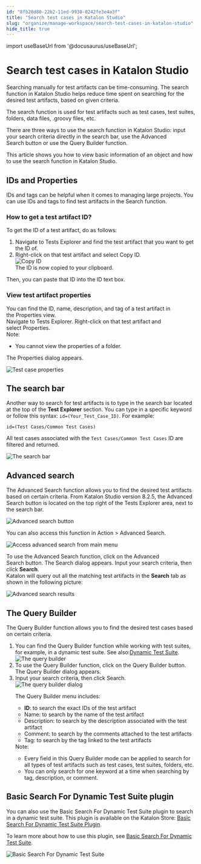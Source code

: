 ```yaml
---
id: "8fb28d80-22b2-11ed-9930-0242fe3e4a3f"
title: "Search test cases in Katalon Studio"
slug: "organize/manage-workspace/search-test-cases-in-katalon-studio"
hide_title: true
---
```

import useBaseUrl from '@docusaurus/useBaseUrl';


# <a id="concept-5684" class="anchor_top_offset"/><a id="ariaid-title1" class="anchor_top_offset"/>Search test cases in <span xmlns="http://www.w3.org/1999/xhtml" className="ph">Katalon Studio</span> 

<p xmlns="http://www.w3.org/1999/xhtml" className="p">Searching manually for test artifacts can be time-consuming. The search function in Katalon Studio helps reduce time spent on searching for the desired test artifacts, based on given criteria.</p> 
<p xmlns="http://www.w3.org/1999/xhtml" className="p">The search function is used for test artifacts such as test cases, test suites, folders, data files, .groovy files, etc.</p> 
<p xmlns="http://www.w3.org/1999/xhtml" className="p">There are three ways to use the search function in Katalon Studio: input your search criteria directly in the search bar, use the&nbsp;<span className="ph uicontrol">Advanced Search</span>&nbsp;button or use the&nbsp;<span className="ph uicontrol">Query Builder</span>&nbsp;function.</p> 
<p xmlns="http://www.w3.org/1999/xhtml" className="p">This article shows you how to view basic information of an object and how to use the search function in Katalon Studio.</p> 

## <a id="concept-1252" class="anchor_top_offset"/>IDs and Properties

<p xmlns="http://www.w3.org/1999/xhtml" className="p">IDs and tags can be helpful when it comes to managing large projects. You can use IDs and tags to find test artifacts in the Search function.</p> 

### <a id="task-3165" class="anchor_top_offset"/>How to get a test artifact ID?

<section xmlns="http://www.w3.org/1999/xhtml" className="section context">To get the ID of a test artifact, do as follows:</section> 
<ol xmlns="http://www.w3.org/1999/xhtml" className="ol steps"><li className="li step stepexpand"><span className="ph cmd">Navigate to&nbsp;<span className="ph uicontrol">Tests Explorer</span>&nbsp;and find the test artifact that you want to get the ID of.&nbsp;</span></li><li className="li step stepexpand"><span className="ph cmd">Right-click on that test artifact and select&nbsp;<span className="ph uicontrol">Copy ID</span>.</span><div className="itemgroup info"><img className="image" width={500} src={useBaseUrl("/8faaec60-22b2-11ed-9930-0242fe3e4a3f.png")} alt="Copy ID" /></div><div className="itemgroup stepresult">The ID is now copied to your clipboard.</div></li></ol> 
<section xmlns="http://www.w3.org/1999/xhtml" className="section result">Then, you can paste that ID into the ID text box.</section> 

### <a id="task-5205" class="anchor_top_offset"/>View test artifact properties

<section xmlns="http://www.w3.org/1999/xhtml" className="section context">You can find the ID, name, description, and tag of a test artifact in the&nbsp;<span className="ph uicontrol">Properties</span>&nbsp;view.</section> 
<div xmlns="http://www.w3.org/1999/xhtml" className="li step p"><span className="ph cmd">Navigate to&nbsp;<span className="ph uicontrol">Tests Explorer</span>. Right-click on that test artifact and select&nbsp;<span className="ph uicontrol">Properties</span>.&nbsp;</span><div className="itemgroup info"><div className="note note note_note"><span className="note__title">Note:</span> <ul className="ul"><li className="li"><p className="p">You cannot view the properties of a folder.</p></li></ul></div></div><div className="itemgroup stepresult">The&nbsp;<span className="ph uicontrol">Properties</span>&nbsp;dialog appears.<p className="p"><img className="image" width={600} src={useBaseUrl("/8faa0200-22b2-11ed-9930-0242fe3e4a3f.png")} alt="Test case properties" /></p></div></div>

## <a id="concept-8462" class="anchor_top_offset"/>The search bar

<p xmlns="http://www.w3.org/1999/xhtml" className="p">Another way to search for test artifacts is to type in the search bar located at the top of the&nbsp;<strong className="ph b">Test Explorer</strong>&nbsp;section. You can type in a specific keyword or follow this syntax:&nbsp;<code className="ph codeph">id=(Your_Test_Case_ID)</code>. For example:</p> 
<p xmlns="http://www.w3.org/1999/xhtml" className="p"><code className="ph codeph">id=(Test Cases/Common Test Cases)</code></p> 
<p xmlns="http://www.w3.org/1999/xhtml" className="p">All test cases associated with the&nbsp;<code className="ph codeph">Test Cases/Common Test Cases</code>&nbsp;ID are filtered and returned.</p> 
<p xmlns="http://www.w3.org/1999/xhtml" className="p"><img className="image" width={600} src={useBaseUrl("/8fae47c0-22b2-11ed-9930-0242fe3e4a3f.png")} alt="The search bar" /></p> 

## <a id="task-741" class="anchor_top_offset"/>Advanced search

<section xmlns="http://www.w3.org/1999/xhtml" className="section context">The <span className="ph uicontrol">Advanced Search</span> function allows you to find the desired test artifacts based on certain criteria. From Katalon Studio version 8.2.5, the <span className="ph uicontrol">Advanced Search</span> button is located on the top right of the <span className="ph uicontrol">Tests Explorer</span> area, next to the search bar.<p className="p"><img className="image" width={500} src={useBaseUrl("/8fa8c980-22b2-11ed-9930-0242fe3e4a3f.png")} alt="Advanced search button" /></p><p className="p">You can also access this function in&nbsp;<span className="ph uicontrol">Action</span> &gt; <span className="ph uicontrol">Advanced Search</span>.</p><p className="p"><img className="image" width={250} src={useBaseUrl("/8fad8470-22b2-11ed-9930-0242fe3e4a3f.png")} alt="Access advanced search from main menu" /></p></section> 
<div xmlns="http://www.w3.org/1999/xhtml" className="li step p"><span className="ph cmd">To use the <span className="ph uicontrol">Advanced Search</span>&nbsp;function, click on the <span className="ph uicontrol">Advanced Search</span>&nbsp;button. The&nbsp;<span className="ph uicontrol">Search</span>&nbsp;dialog appears. Input your search criteria, then click&nbsp;<strong className="ph b"><span className="ph uicontrol">Search</span></strong>.</span><div className="itemgroup info">Katalon will query out all the matching test artifacts in the&nbsp;<strong className="ph b">Search</strong>&nbsp;tab as shown in the following picture:<p className="p"><img className="image" src={useBaseUrl("/8face830-22b2-11ed-9930-0242fe3e4a3f.png")} alt="Advanced search results" /></p></div></div>

## <a id="task-8341" class="anchor_top_offset"/>The Query Builder

<section xmlns="http://www.w3.org/1999/xhtml" className="section context">The&nbsp;<span className="ph uicontrol">Query Builder</span>&nbsp;function allows you to find the desired test cases based on certain criteria.</section> 
<ol xmlns="http://www.w3.org/1999/xhtml" className="ol steps"><li className="li step stepexpand"><span className="ph cmd">You can find the&nbsp;<span className="ph uicontrol">Query Builder</span>&nbsp;function while working with test suites, for example, in a dynamic test suite. See also:<a className="xref" href="/organize/manage-tests/dynamic-test-suite/manage-dynamic-test-suites-in-katalon-studio">Dynamic Test Suite</a>.</span><div className="itemgroup info"><img className="image" src={useBaseUrl("/8fa965c0-22b2-11ed-9930-0242fe3e4a3f.png")} alt="The query builder" /></div></li><li className="li step stepexpand"><span className="ph cmd">To use the&nbsp;<span className="ph uicontrol">Query Builder</span>&nbsp;function, click on the&nbsp;<span className="ph uicontrol">Query Builder</span>&nbsp;button. The&nbsp;<span className="ph uicontrol">Query Builder</span>&nbsp;dialog appears.</span></li><li className="li step stepexpand"><span className="ph cmd">Input your search criteria, then click&nbsp;<span className="ph uicontrol">Search</span>.</span><div className="itemgroup info"><img className="image" width={500} src={useBaseUrl("/8fabd6c0-22b2-11ed-9930-0242fe3e4a3f.png")} alt="The query builder dialog" /></div><div className="itemgroup info"><p className="p">The Query Builder menu includes:</p><ul className="ul"><li className="li"><strong className="ph b"><span className="ph uicontrol">ID</span></strong>: to search the exact IDs of the test artifact</li><li className="li"><span className="ph uicontrol">Name</span>: to search by the name of the test artifact</li><li className="li"><span className="ph uicontrol">Description</span>: to search by the description associated with the test artifact</li><li className="li"><span className="ph uicontrol">Comment</span>: to search by the comments attached to the test artifacts</li><li className="li"><span className="ph uicontrol">Tag</span>: to search by the tag linked to the test artifacts</li></ul><div className="note note note_note"><span className="note__title">Note:</span> <ul className="ul"><li className="li">Every field in this Query Builder mode can be applied to search for all types of test artifacts such as test cases, test suites, folders, etc.</li><li className="li">You can only search for one keyword at a time when searching by tag, description, or comment.</li></ul></div></div></li></ol> 

## <a id="concept-6917" class="anchor_top_offset"/>Basic Search For Dynamic Test Suite plugin

<p xmlns="http://www.w3.org/1999/xhtml" className="p">You can also use the&nbsp;<span className="ph uicontrol">Basic Search For Dynamic Test Suite</span>&nbsp;plugin to search in a dynamic test suite. This plugin is available on the Katalon Store:&nbsp;<a className="xref j-external-link" href="https://store.katalon.com/product/2/Basic-Search-For-Dynamic-Test-Suite" target="_blank">Basic Search For Dynamic Test Suite Plugin</a>.</p> 
<p xmlns="http://www.w3.org/1999/xhtml" className="p">To learn more about how to use this plugin, see&nbsp;<a className="xref" href="/organize/manage-tests/dynamic-test-suite/basic-search-for-dynamic-test-suite">Basic Search For Dynamic Test Suite</a>.</p> 
<p xmlns="http://www.w3.org/1999/xhtml" className="p"><img className="image" src={useBaseUrl("/8fa82d40-22b2-11ed-9930-0242fe3e4a3f.png")} alt="Basic Search For Dynamic Test Suite" /></p> 
